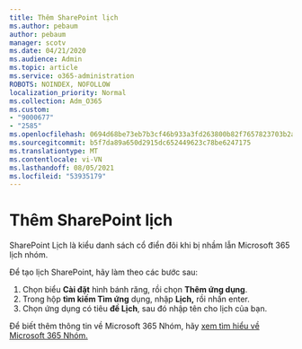 ```yaml
---
title: Thêm SharePoint lịch
ms.author: pebaum
author: pebaum
manager: scotv
ms.date: 04/21/2020
ms.audience: Admin
ms.topic: article
ms.service: o365-administration
ROBOTS: NOINDEX, NOFOLLOW
localization_priority: Normal
ms.collection: Adm_O365
ms.custom:
- "9000677"
- "2585"
ms.openlocfilehash: 0694d68be73eb7b3cf46b933a3fd263800b82f7657823703b2a6bf175eca6409
ms.sourcegitcommit: b5f7da89a650d2915dc652449623c78be6247175
ms.translationtype: MT
ms.contentlocale: vi-VN
ms.lasthandoff: 08/05/2021
ms.locfileid: "53935179"
---
```

# <a name="add-a-sharepoint-calendar"></a>Thêm SharePoint lịch

SharePoint Lịch là kiểu danh sách cổ điển đôi khi bị nhầm lẫn Microsoft 365 lịch nhóm.
 
Để tạo lịch SharePoint, hãy làm theo các bước sau:
 
1.  Chọn biểu **Cài đặt** hình bánh răng, rồi chọn **Thêm ứng dụng**.
2.  Trong hộp **tìm kiếm Tìm ứng** dụng, nhập **Lịch,** rồi nhấn enter.
3.  Chọn ứng dụng có tiêu **đề Lịch**, sau đó nhập tên cho lịch của bạn.

Để biết thêm thông tin về Microsoft 365 Nhóm, hãy [xem tìm hiểu về Microsoft 365 Nhóm.](https://support.office.com/article/Learn-about-Office-365-groups-b565caa1-5c40-40ef-9915-60fdb2d97fa2)

